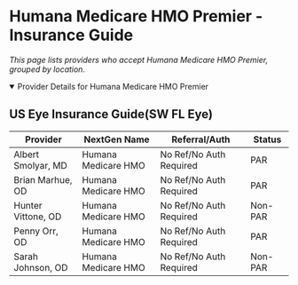# Humana Medicare HMO Premier - Insurance Guide

*This page lists providers who accept Humana Medicare HMO Premier, grouped by location.*

<details open><summary>Provider Details for Humana Medicare HMO Premier</summary>

## US Eye Insurance Guide(SW FL Eye)

| Provider | NextGen Name | Referral/Auth | Status |
|----------|-------------|--------------|--------|
| Albert Smolyar, MD | Humana Medicare HMO | No Ref/No Auth Required | PAR |
| Brian Marhue, OD | Humana Medicare HMO | No Ref/No Auth Required | PAR |
| Hunter Vittone, OD | Humana Medicare HMO | No Ref/No Auth Required | Non-PAR |
| Penny Orr, OD | Humana Medicare HMO | No Ref/No Auth Required | PAR |
| Sarah Johnson, OD | Humana Medicare HMO | No Ref/No Auth Required | Non-PAR |

</details>

